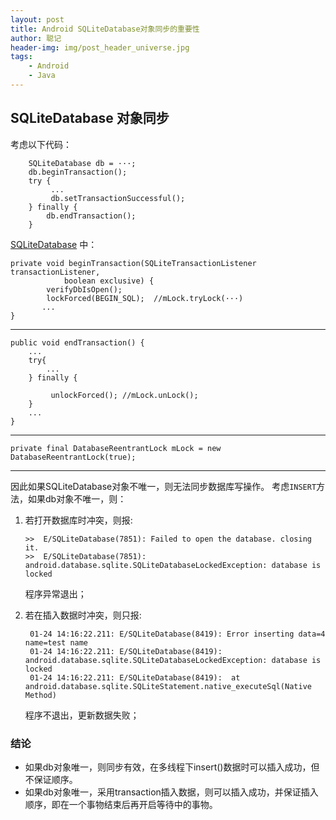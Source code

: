 ```yaml
---
layout: post
title: Android SQLiteDatabase对象同步的重要性
author: 聪记
header-img: img/post_header_universe.jpg
tags: 
    - Android
    - Java
---
```



## SQLiteDatabase 对象同步

考虑以下代码：

```
    SQLiteDatabase db = ···; 
    db.beginTransaction();
    try {
         ...
         db.setTransactionSuccessful();
    } finally {
        db.endTransaction();
    }
```  

[SQLiteDatabase](http://grepcode.com/file/repository.grepcode.com/java/ext/com.google.android/android/4.0.4_r1.2/android/database/sqlite/SQLiteDatabase.java?av=f#637) 中：

```
private void beginTransaction(SQLiteTransactionListener transactionListener,
            boolean exclusive) {
        verifyDbIsOpen();
        lockForced(BEGIN_SQL);  //mLock.tryLock(···)  
       ...
}

```

-----------------------------------------

```
public void endTransaction() {
    ...
    try{ 
        ...
    } finally {

         unlockForced(); //mLock.unLock();
    }
    ...
}

```
-------------------------------------------

```
private final DatabaseReentrantLock mLock = new DatabaseReentrantLock(true);

```

-------------------------------------------

因此如果SQLiteDatabase对象不唯一，则无法同步数据库写操作。
考虑`INSERT`方法，如果db对象不唯一，则：

1. 若打开数据库时冲突，则报:
   ```
   >>  E/SQLiteDatabase(7851): Failed to open the database. closing it.
   >>  E/SQLiteDatabase(7851): android.database.sqlite.SQLiteDatabaseLockedException: database is locked
   ```
   程序异常退出；

2. 若在插入数据时冲突，则只报:
   ```
    01-24 14:16:22.211: E/SQLiteDatabase(8419): Error inserting data=4 name=test name
    01-24 14:16:22.211: E/SQLiteDatabase(8419): android.database.sqlite.SQLiteDatabaseLockedException: database is locked
    01-24 14:16:22.211: E/SQLiteDatabase(8419):  at android.database.sqlite.SQLiteStatement.native_executeSql(Native Method)
   ```
   程序不退出，更新数据失败；


### 结论

* 如果db对象唯一，则同步有效，在多线程下insert()数据时可以插入成功，但不保证顺序。
* 如果db对象唯一，采用transaction插入数据，则可以插入成功，并保证插入顺序，即在一个事物结束后再开启等待中的事物。


 
